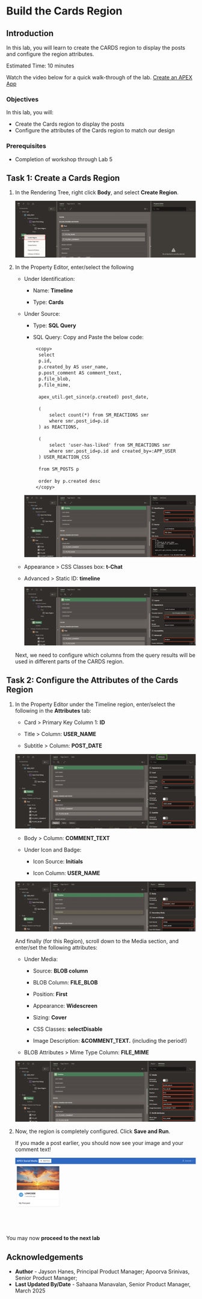 # Build the Cards Region

## Introduction

In this lab, you will learn to create the CARDS region to display the posts and configure the region attributes.

Estimated Time: 10 minutes

Watch the video below for a quick walk-through of the lab.
[Create an APEX App](videohub:1_cmdi0d57)

### Objectives

In this lab, you will:

- Create the Cards region to display the posts
- Configure the attributes of the Cards region to match our design

### Prerequisites

- Completion of workshop through Lab 5

## Task 1: Create a Cards Region

1. In the Rendering Tree, right click **Body**, and select **Create Region**.

    ![Create region option](images/create-region-s.png)

2. In the Property Editor, enter/select the following

    - Under Identification:

         - Name: **Timeline**

         - Type: **Cards**

    - Under Source:

        - Type: **SQL Query**

        - SQL Query: Copy and Paste the below code:

          ```
           <copy>
            select
            p.id,
            p.created_by AS user_name,
            p.post_comment AS comment_text,
            p.file_blob,
            p.file_mime,

            apex_util.get_since(p.created) post_date,

            (
                select count(*) from SM_REACTIONS smr
                where smr.post_id=p.id
            ) as REACTIONS,

            (
                select 'user-has-liked' from SM_REACTIONS smr
                where smr.post_id=p.id and created_by=:APP_USER
            ) USER_REACTION_CSS

            from SM_POSTS p

            order by p.created desc
           </copy>
          ```

        ![Property Editor](images/title-type1.png)

    - Appearance > CSS Classes box: **t-Chat**

    - Advanced > Static ID: **timeline**

        ![Property editor](images/appearance1.png)

    Next, we need to configure which columns from the query results will be used in different parts of the CARDS region.

## Task 2: Configure the Attributes of the Cards Region

1. In the Property Editor under the Timeline region, enter/select the following in the **Attributes** tab:

    - Card > Primary Key Column 1: **ID**

    - Title > Column: **USER_NAME**

    - Subtitle > Column: **POST_DATE**

    ![Attributes in Property Editor](images/attributes-11.png)

    - Body > Column: **COMMENT_TEXT**

    - Under Icon and Badge:

        - Icon Source: **Initials**

        - Icon Column: **USER_NAME**

    ![Attributes in Property Editor](images/attributes-21.png)

    And finally (for this Region), scroll down to the Media section, and enter/set the following attributes:

    - Under Media:

        - Source: **BLOB column**

        - BLOB Column: **FILE_BLOB**

        - Position: **First**

        - Appearance: **Widescreen**

        - Sizing: **Cover**

        - CSS Classes: **selectDisable**

        - Image Description: **&COMMENT_TEXT.** (including the period!)

    - BLOB Attributes > Mime Type Column: **FILE_MIME**

    ![Attributes in Property Editor](images/attributes-31.png)

2. Now, the region is completely configured. Click **Save and Run**.

     If you made a post earlier, you should now see your image and your comment text!

    ![Running app](images/run-app1.png)

You may now **proceed to the next lab**

## Acknowledgements

- **Author** - Jayson Hanes, Principal Product Manager; Apoorva Srinivas, Senior Product Manager;
- **Last Updated By/Date** - Sahaana Manavalan, Senior Product Manager, March 2025
